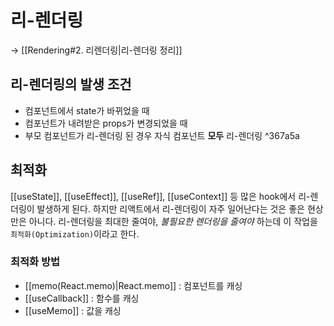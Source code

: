 # 리-렌더링
→ [[Rendering#2. 리렌더링|리-렌더링 정리]]

## 리-렌더링의 발생 조건

- 컴포넌트에서 state가 바뀌었을 때
- 컴포넌트가 내려받은 props가 변경되었을 때
- 부모 컴포넌트가 리-렌더링 된 경우 자식 컴포넌트 **모두** 리-렌더링 ^367a5a

## 최적화

[[useState]], [[useEffect]], [[useRef]], [[useContext]] 등 많은 hook에서 리-렌더링이 발생하게 된다. 
하지만 리액트에서 리-렌더링이 자주 일어난다는 것은 좋은 현상만은 아니다. 리-렌더링을 최대한 줄여야, _불필요한 렌더링을 줄여야_ 하는데 이 작업을 `최적화(Optimization)`이라고 한다. 

### 최적화 방법

- [[memo(React.memo)|React.memo]] : 컴포넌트를 캐싱
- [[useCallback]] : 함수를 캐싱
- [[useMemo]] : 값을 캐싱